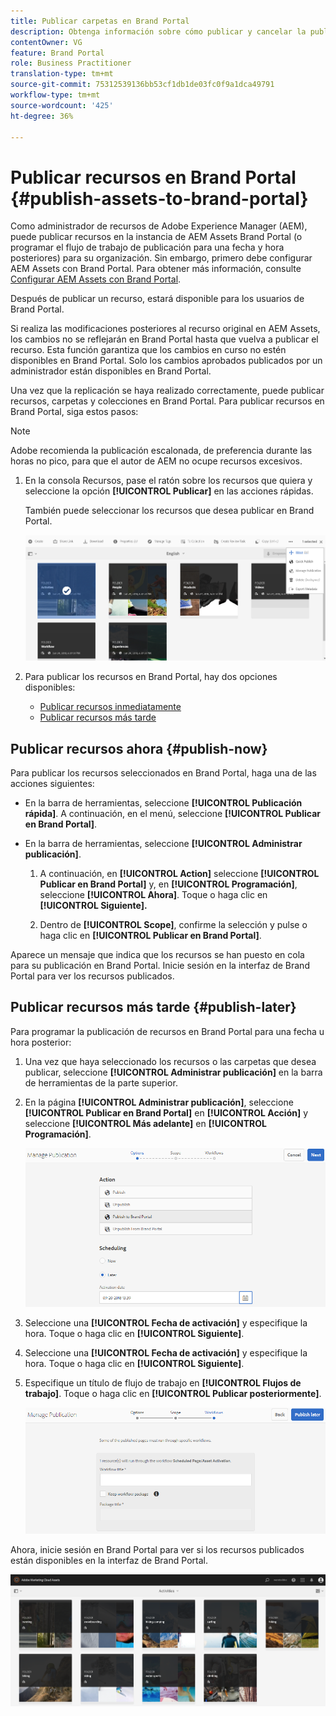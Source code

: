 ```yaml
---
title: Publicar carpetas en Brand Portal
description: Obtenga información sobre cómo publicar y cancelar la publicación de recursos en Brand Portal.
contentOwner: VG
feature: Brand Portal
role: Business Practitioner
translation-type: tm+mt
source-git-commit: 75312539136bb53cf1db1de03fc0f9a1dca49791
workflow-type: tm+mt
source-wordcount: '425'
ht-degree: 36%

---
```



# Publicar recursos en Brand Portal {#publish-assets-to-brand-portal}

Como administrador de recursos de Adobe Experience Manager (AEM), puede publicar recursos en la instancia de AEM Assets Brand Portal (o programar el flujo de trabajo de publicación para una fecha y hora posteriores) para su organización. Sin embargo, primero debe configurar AEM Assets con Brand Portal. Para obtener más información, consulte [Configurar AEM Assets con Brand Portal](configure-aem-assets-with-brand-portal.md).

Después de publicar un recurso, estará disponible para los usuarios de Brand Portal.

Si realiza las modificaciones posteriores al recurso original en AEM Assets, los cambios no se reflejarán en Brand Portal hasta que vuelva a publicar el recurso. Esta función garantiza que los cambios en curso no estén disponibles en Brand Portal. Solo los cambios aprobados publicados por un administrador están disponibles en Brand Portal.

Una vez que la replicación se haya realizado correctamente, puede publicar recursos, carpetas y colecciones en Brand Portal. Para publicar recursos en Brand Portal, siga estos pasos:

>[!NOTE]
>
>Adobe recomienda la publicación escalonada, de preferencia durante las horas no pico, para que el autor de AEM no ocupe recursos excesivos.

1. En la consola Recursos, pase el ratón sobre los recursos que quiera y seleccione la opción **[!UICONTROL Publicar]** en las acciones rápidas.

   También puede seleccionar los recursos que desea publicar en Brand Portal.

   ![publish2bp-2](assets/publish2bp-2.png)

2. Para publicar los recursos en Brand Portal, hay dos opciones disponibles:
   * [Publicar recursos inmediatamente](#publish-now)
   * [Publicar recursos más tarde](#publish-later)

## Publicar recursos ahora {#publish-now}

Para publicar los recursos seleccionados en Brand Portal, haga una de las acciones siguientes:

* En la barra de herramientas, seleccione **[!UICONTROL Publicación rápida]**. A continuación, en el menú, seleccione **[!UICONTROL Publicar en Brand Portal]**.

* En la barra de herramientas, seleccione **[!UICONTROL Administrar publicación]**.

   1. A continuación, en **[!UICONTROL Action]** seleccione **[!UICONTROL Publicar en Brand Portal]** y, en **[!UICONTROL Programación]**, seleccione **[!UICONTROL Ahora]**. Toque o haga clic en **[!UICONTROL Siguiente].**

   2. Dentro de **[!UICONTROL Scope]**, confirme la selección y pulse o haga clic en **[!UICONTROL Publicar en Brand Portal]**.

Aparece un mensaje que indica que los recursos se han puesto en cola para su publicación en Brand Portal. Inicie sesión en la interfaz de Brand Portal para ver los recursos publicados.

## Publicar recursos más tarde {#publish-later}

Para programar la publicación de recursos en Brand Portal para una fecha u hora posterior:

1. Una vez que haya seleccionado los recursos o las carpetas que desea publicar, seleccione **[!UICONTROL Administrar publicación]** en la barra de herramientas de la parte superior.
2. En la página **[!UICONTROL Administrar publicación]**, seleccione **[!UICONTROL Publicar en Brand Portal]** en **[!UICONTROL Acción]** y seleccione **[!UICONTROL Más adelante]** en **[!UICONTROL Programación]**.

   ![publishlaterbp-1](assets/publishlaterbp-1.png)

3. Seleccione una **[!UICONTROL Fecha de activación]** y especifique la hora. Toque o haga clic en **[!UICONTROL Siguiente]**.
4. Seleccione una **[!UICONTROL Fecha de activación]** y especifique la hora. Toque o haga clic en **[!UICONTROL Siguiente]**.
5. Especifique un título de flujo de trabajo en **[!UICONTROL Flujos de trabajo]**. Toque o haga clic en **[!UICONTROL Publicar posteriormente]**.

   ![publishworkflow](assets/publishworkflow.png)

Ahora, inicie sesión en Brand Portal para ver si los recursos publicados están disponibles en la interfaz de Brand Portal.

![bp_631_landing_page](assets/bp_landing_page.png)
